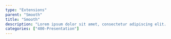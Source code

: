 ```yaml
---
type: "Extensions"
parent: "Smooth"
title: "Smooth"
description: "Lorem ipsum dolor sit amet, consectetur adipiscing elit. Nunc tempus laoreet leo sit amet iaculis."
categories: ["400-Presentation"]
---
```

